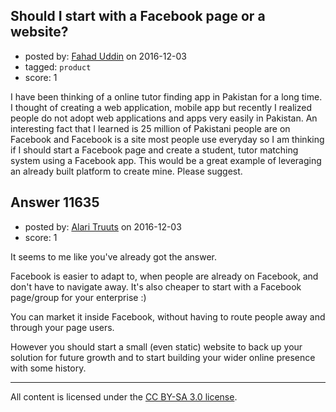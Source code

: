 ## Should I start with a Facebook page or a website?

- posted by: [Fahad Uddin](https://stackexchange.com/users/160083/fahad-uddin) on 2016-12-03
- tagged: `product`
- score: 1

<p>I have been thinking of a online tutor finding app in Pakistan for a long time. I thought of creating a web application, mobile app but recently I realized people do not adopt web applications and apps very easily in Pakistan. An interesting fact that I learned is 25 million of Pakistani people are on Facebook and Facebook is a site most people use everyday so I am thinking if I should start a Facebook page and create a student, tutor matching system using a Facebook app. This would be a great example of leveraging an already built platform to create mine. Please suggest.</p>



## Answer 11635

- posted by: [Alari Truuts](https://stackexchange.com/users/5357302/alari-truuts) on 2016-12-03
- score: 1

<p>It seems to me like you've already got the answer.</p>

<p>Facebook is easier to adapt to, when people are already on Facebook, and don't have to navigate away. It's also cheaper to start with a Facebook page/group for your enterprise :)</p>

<p>You can market it inside Facebook, without having to route people away and through your page users.</p>

<p>However you should start a small (even static) website to back up your solution for future growth and to start building your wider online presence with some history.</p>




---

All content is licensed under the [CC BY-SA 3.0 license](https://creativecommons.org/licenses/by-sa/3.0/).
